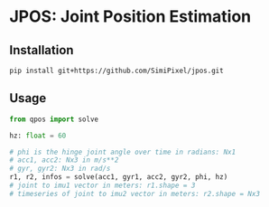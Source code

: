 # JPOS: Joint Position Estimation

## Installation
`pip install git+https://github.com/SimiPixel/jpos.git`

## Usage
```python
from qpos import solve

hz: float = 60

# phi is the hinge joint angle over time in radians: Nx1
# acc1, acc2: Nx3 in m/s**2
# gyr, gyr2: Nx3 in rad/s
r1, r2, infos = solve(acc1, gyr1, acc2, gyr2, phi, hz)
# joint to imu1 vector in meters: r1.shape = 3
# timeseries of joint to imu2 vector in meters: r2.shape = Nx3
```
